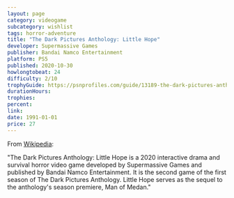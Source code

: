 ```yaml
---
layout: page
category: videogame
subcategory: wishlist
tags: horror-adventure
title: "The Dark Pictures Anthology: Little Hope"
developer: Supermassive Games
publisher: Bandai Namco Entertainment
platform: PS5
published: 2020-10-30
howlongtobeat: 24
difficulty: 2/10
trophyGuide: https://psnprofiles.com/guide/13189-the-dark-pictures-anthology-little-hope-trophy-guide
durationHours:
trophies:
percent:
link:
date: 1991-01-01
price: 27
---
```


From [Wikipedia](https://en.wikipedia.org/wiki/The_Dark_Pictures_Anthology:_Little_Hope):

"The Dark Pictures Anthology: Little Hope is a 2020 interactive drama and survival horror video game developed by Supermassive Games and published by Bandai Namco Entertainment. It is the second game of the first season of The Dark Pictures Anthology. Little Hope serves as the sequel to the anthology's season premiere, Man of Medan."
